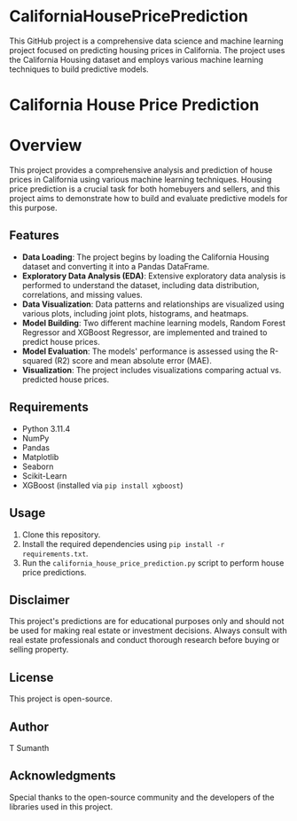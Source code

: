 # CaliforniaHousePricePrediction
This GitHub project is a comprehensive data science and machine learning project focused on predicting housing prices in California. The project uses the California Housing dataset and employs various machine learning techniques to build predictive models.
# California House Price Prediction

# Overview

This project provides a comprehensive analysis and prediction of house prices in California using various machine learning techniques. Housing price prediction is a crucial task for both homebuyers and sellers, and this project aims to demonstrate how to build and evaluate predictive models for this purpose.

## Features

- **Data Loading**: The project begins by loading the California Housing dataset and converting it into a Pandas DataFrame.
- **Exploratory Data Analysis (EDA)**: Extensive exploratory data analysis is performed to understand the dataset, including data distribution, correlations, and missing values.
- **Data Visualization**: Data patterns and relationships are visualized using various plots, including joint plots, histograms, and heatmaps.
- **Model Building**: Two different machine learning models, Random Forest Regressor and XGBoost Regressor, are implemented and trained to predict house prices.
- **Model Evaluation**: The models' performance is assessed using the R-squared (R2) score and mean absolute error (MAE).
- **Visualization**: The project includes visualizations comparing actual vs. predicted house prices.

## Requirements

- Python 3.11.4
- NumPy
- Pandas
- Matplotlib
- Seaborn
- Scikit-Learn
- XGBoost (installed via `pip install xgboost`)

## Usage

1. Clone this repository.
2. Install the required dependencies using `pip install -r requirements.txt`.
3. Run the `california_house_price_prediction.py` script to perform house price predictions.

## Disclaimer

This project's predictions are for educational purposes only and should not be used for making real estate or investment decisions. Always consult with real estate professionals and conduct thorough research before buying or selling property.

## License

This project is open-source.

## Author

T Sumanth

## Acknowledgments

Special thanks to the open-source community and the developers of the libraries used in this project.
